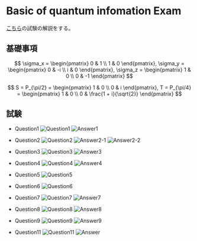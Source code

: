 # Basic of quantum infomation Exam

[こちら](https://learning.quantum.ibm.com/course/basics-of-quantum-information/exam)の試験の解説をする。

## 基礎事項

$$
\sigma_x = 
\begin{pmatrix}
0 & 1 \\
1 & 0
\end{pmatrix}, 
\sigma_y = 
\begin{pmatrix}
0 & -i \\
i & 0
\end{pmatrix}, 
\sigma_z = 
\begin{pmatrix}
1 & 0 \\
0 & -1
\end{pmatrix}
$$

$$
S = P_{\pi/2} = 
\begin{pmatrix}
1 & 0 \\
0 & i
\end{pmatrix},
T = P_{\pi/4} = 
\begin{pmatrix}
1 & 0 \\
0 & \frac{1 + i}{\sqrt{2}}
\end{pmatrix}
$$

## 試験

- Question1
![Question1](./pic/q01.png)
![Answer1](./pic/a01.jpg)

- Question2
![Question2](./pic/q02.png)
![Answer2-1](./pic/a02-1.jpg)
![Answer2-2](./pic/a02-2.jpg)

- Question3
![Question3](./pic/q03.png)
![Answer3](./pic/a03.jpg)
- Question4
![Question4](./pic/q04.png)
![Answer4](./pic/a04.jpg)

- Question5
![Question5](./pic/q05.png)

- Question6
![Question6](./pic/q06.png)

- Question7
![Question7](./pic/q07.png)
![Answer7](./pic/a07.jpg)

- Question8
![Question8](./pic/q08.png)
![Answer8](./pic/a08.jpg)

- Question9
![Question9](./pic/q09.png)
![Answer9](./pic/a09.jpg)

- Question11
![Question11](./pic/q11.png)
![Answer](./pic/a11.jpg)


